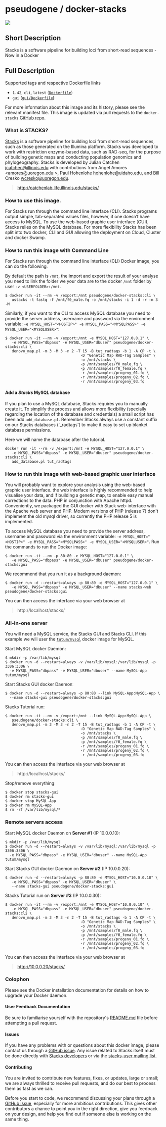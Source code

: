 # pseudogene / docker-stacks

[![](https://images.microbadger.com/badges/image/pseudogene/docker-stacks.svg)](https://microbadger.com/images/pseudogene/docker-stacks)

## Short Description
Stacks is a software pipeline for building loci from short-read sequences - Now in a Docker


## Full Description
Supported tags and respective Dockerfile links

 * `1.42`, `cli`, `latest` ([`Dockerfile`](https://github.com/pseudogene/docker-stacks/blob/master/Dockerfile))
 * `gui` ([`gui/Dockerfile`](https://github.com/pseudogene/docker-stacks/blob/master/gui/Dockerfile))

For more information about this image and its history, please see the relevant manifest file. This image is updated via pull requests to the `docker-stacks` [GitHub repo](https://github.com/pseudogene/docker-stacks/).

### What is STACKS?

[Stacks](http://catchenlab.life.illinois.edu/stacks/) is a software pipeline for building loci from short-read sequences, such as those generated on the Illumina platform. Stacks was developed to work with restriction enzyme-based data, such as RAD-seq, for the purpose of building genetic maps and conducting population genomics and phylogeography. Stacks is developed by Julian Catchen <jcatchen@illinois.edu> with contributions from Angel Amores <amores@uoregon.edu >, Paul Hohenlohe <hohenlohe@uidaho.edu>, and Bill Cresko <wcresko@uoregon.edu>.

>    http://catchenlab.life.illinois.edu/stacks/

### How to use this image.

For Stacks run through the command line interface (CLI). Stacks programs output simple, tab-separated values files, however, if one doesn’t have access to MySQL. To use the web-based graphic user interface (GUI), Stacks relies on the MySQL database. For more flexibility Stacks has been split into two docker, CLI and GUI allowing the deployment on Cloud, Cluster and docker Swamp.

### How to run this image with Command Line

For Stacks run through the command line interface (CLI) Docker image, you can do the following.

By default the path is `/mnt`, the import and export the result of your analyse you need to link the folder we your data are to the docker `/mnt` folder by user `-v <USERFOLDER>:/mnt`.

```
$ docker run -it --rm -v /export:/mnt pseudogene/docker-stacks:cli \
   ustacks -t fastq -f /mnt/f0_male.fq -o /mnt/stacks -i 1 -d -r -m 3 -M
```

Similarly, if you want to the CLI to access MySQL database you need to provide the server address, username and password via the environment variable: `-e MYSQL_HOST="<HOSTIP>" -e MYSQL_PASS="<MYSQLPASS>" -e MYSQL_USER="<MYSQLUSER>"`:

```
$ docker run -it --rm -v /export:/mnt -e MYSQL_HOST="127.0.0.1" \
   -e MYSQL_PASS="dbpass" -e MYSQL_USER="dbuser" pseudogene/docker-stacks:cli \
   denovo_map.pl -m 3 -M 3 -n 2 -T 15 -B tut_radtags -b 1 -A CP -t \
                                  -D "Genetic Map RAD-Tag Samples" \
                                  -o /mnt/stacks \
                                  -p /mnt/samples/f0_male.fq \
                                  -p /mnt/samples/f0_female.fq \
                                  -r /mnt/samples/progeny_01.fq \
                                  -r /mnt/samples/progeny_02.fq \
                                  -r /mnt/samples/progeny_03.fq
```

#### Add a _Stacks_ MySQL database

If you plan to use a MySQL database, Stacks requires you to manually create it. To simplify the process and allows more flexibility (specially regarding the location of the database and credentials) a small script has been add `add_database.pl`. Remember Stacks always use a constant suffix on our Stacks databases ('_radtags') to make it easy to set up blanket database permissions.

Here we will name the database after the tutorial.

```
docker run -it --rm -v /export:/mnt -e MYSQL_HOST="127.0.0.1" \
   -e MYSQL_PASS="dbpass" -e MYSQL_USER="dbuser" pseudogene/docker-stacks:cli \
   add_database.pl tut_radtags
```


### How to run this image with web-based graphic user interface

You will probably want to explore your analysis using the web-based graphic user interface. the web interface is highly recommended to help visualise your data, and if building a genetic map, to enable easy manual corrections to the data. PHP in conjunction with Apache httpd. Conveniently, we packaged the GUI docker with Stack web-interface with the Apache web server and PHP.
Modern versions of PHP (release 7) don't implement the old mysql driver, so currently the PHP release 5 is implemented.

To access MySQL database you need to provide the server address, username and password via the environment variable: `-e MYSQL_HOST="<HOSTIP>" -e MYSQL_PASS="<MYSQLPASS>" -e MYSQL_USER="<MYSQLUSER>"`. Run the commands to run the Docker image:

```
$ docker run -it --rm -p 80:80 -e MYSQL_HOST="127.0.0.1" \
   -e MYSQL_PASS="dbpass" -e MYSQL_USER="dbuser" pseudogene/docker-stacks:gui
```

We recommend that you run it as a background daemon:

```
$ docker run -d --restart=always -p 80:80 -e MYSQL_HOST="127.0.0.1" \
   -e MYSQL_PASS="dbpass" -e MYSQL_USER="dbuser" --name stacks-web pseudogene/docker-stacks:gui
```

You can then access the interface via your web browser at

>    http://localhost/stacks/


### All-in-one server

You will need a MySQL service, the Stacks GUI and Stacks CLI. If this example we will user the [`tutum/mysql`](https://hub.docker.com/r/tutum/mysql/) docker image for MySQL.

Start MySQL docker Daemon:

```
$ mkdir -p /var/lib/mysql
$ docker run -d --restart=always -v /var/lib/mysql:/var/lib/mysql -p 3306:3306 \
  -e MYSQL_PASS="dbpass" -e MYSQL_USER="dbuser" --name MySQL-App tutum/mysql
```

Start Stacks GUI docker Daemon:

```
$ docker run -d --restart=always -p 80:80 --link MySQL-App:MySQL-App \
  --name stacks-gui pseudogene/docker-stacks:gui
```

Stacks Tutorial run:

```
$ docker run -it --rm -v /export:/mnt --link MySQL-App:MySQL-App \
   pseudogene/docker-stacks:cli \
   denovo_map.pl -m 3 -M 3 -n 2 -T 15 -B tut_radtags -b 1 -A CP -t \
                                  -D "Genetic Map RAD-Tag Samples" \
                                  -o /mnt/stacks \
                                  -p /mnt/samples/f0_male.fq \
                                  -p /mnt/samples/f0_female.fq \
                                  -r /mnt/samples/progeny_01.fq \
                                  -r /mnt/samples/progeny_02.fq \
                                  -r /mnt/samples/progeny_03.fq
```

You can then access the interface via your web browser at

>    http://localhost/stacks/

Stop/remove everything

```
$ docker stop stacks-gui
$ docker rm stacks-gui
$ docker stop MySQL-App
$ docker rm MySQL-App
$ rm -rf /var/lib/mysql/*
```

### Remote servers access

Start MySQL docker Daemon on **Server #1** (IP 10.0.0.10):

```
$ mkdir -p /var/lib/mysql
$ docker run -d --restart=always -v /var/lib/mysql:/var/lib/mysql -p 3306:3306 \
  -e MYSQL_PASS="dbpass" -e MYSQL_USER="dbuser" --name MySQL-App tutum/mysql
```

Start Stacks GUI docker Daemon on **Server #2** (IP 10.0.0.20):

```
$ docker run -d --restart=always -p 80:80 -e MYSQL_HOST="10.0.0.10" \
   -e MYSQL_PASS="dbpass" -e MYSQL_USER="dbuser" \
   --name stacks-gui pseudogene/docker-stacks:gui
```

Stacks Tutorial run on **Server #3** (IP 10.0.0.30):

```
$ docker run -it --rm -v /export:/mnt -e MYSQL_HOST="10.0.0.10" \
   -e MYSQL_PASS="dbpass" -e MYSQL_USER="dbuser" pseudogene/docker-stacks:cli \
   denovo_map.pl -m 3 -M 3 -n 2 -T 15 -B tut_radtags -b 1 -A CP -t \
                                  -D "Genetic Map RAD-Tag Samples" \
                                  -o /mnt/stacks \
                                  -p /mnt/samples/f0_male.fq \
                                  -p /mnt/samples/f0_female.fq \
                                  -r /mnt/samples/progeny_01.fq \
                                  -r /mnt/samples/progeny_02.fq \
                                  -r /mnt/samples/progeny_03.fq
```

You can then access the interface via your web browser at

>    http://10.0.0.20/stacks/


### Colophon

Please see the Docker installation documentation for details on how to upgrade your Docker daemon.

#### User Feedback Documentation

Be sure to familiarise yourself with the repository's [README.md](https://github.com/pseudogene/docker-stacks/blob/master/README.md) file before attempting a pull request.

#### Issues

If you have any problems with or questions about this docker image, please contact us through a [GitHub issue](https://github.com/pseudogene/docker-stacks/issues).
Any issue related to Stacks itself must be done directly with [Stacks developers](http://catchenlab.life.illinois.edu/stacks/) or via the [stacks-user mailing list](http://groups.google.com/group/stacks-users).


#### Contributing

You are invited to contribute new features, fixes, or updates, large or small; we are always thrilled to receive pull requests, and do our best to process them as fast as we can.

Before you start to code, we recommend discussing your plans through a [GitHub issue](https://github.com/pseudogene/docker-stacks/issues), especially for more ambitious contributions. This gives other contributors a chance to point you in the right direction, give you feedback on your design, and help you find out if someone else is working on the same thing.

